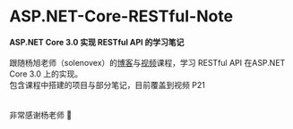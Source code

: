 # ASP.NET-Core-RESTful-Note

__ASP.NET Core 3.0 实现 RESTful API 的学习笔记__
<br><br>
跟随杨旭老师（solenovex）的[博客](https://www.cnblogs.com/cgzl/p/11814971.html)与[视频](https://www.bilibili.com/video/av77957694?from=search&seid=17664776753878261104)课程，学习 RESTful API 在ASP.NET Core 3.0 上的实现。
<br>
包含课程中搭建的项目与部分笔记，目前覆盖到视频 P21 
<br><br><br>
非常感谢杨老师 🤗
<br>
